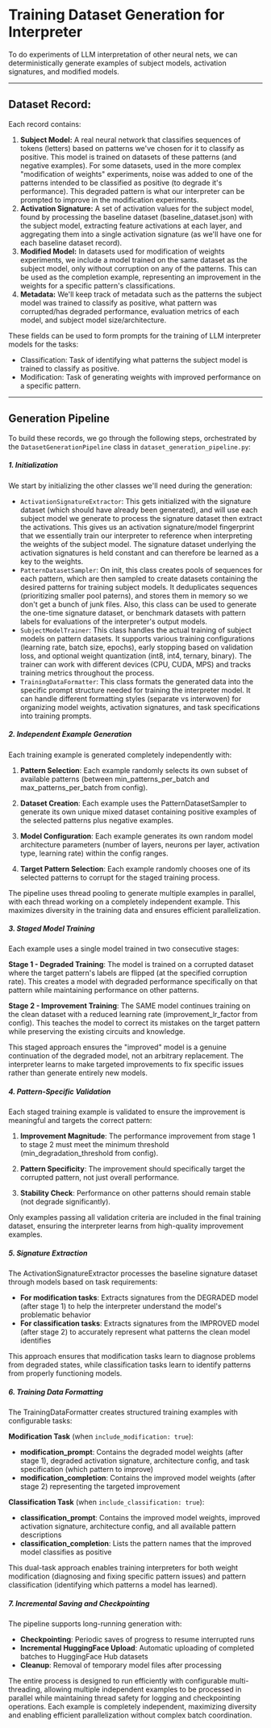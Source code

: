 # Training Dataset Generation for Interpreter

To do experiments of LLM interpretation of other neural nets, we can deterministically generate examples of subject models, activation signatures, and modified models.

---

## Dataset Record:

Each record contains:

1. **Subject Model:** A real neural network that classifies sequences of tokens (letters) based on patterns we've chosen for it to classify as positive. This model is trained on datasets of these patterns (and negative examples). For some datasets, used in the more complex "modification of weights" experiments, noise was added to one of the patterns intended to be classified as positive (to degrade it's performance). This degraded pattern is what our interpreter can be prompted to improve in the modification experiments. 
2. **Activation Signature:** A set of activation values for the subject model, found by processing the baseline dataset (baseline_dataset.json) with the subject model, extracting feature activations at each layer, and aggregating them into a single activation signature (as we'll have one for each baseline dataset record).
3. **Modified Model:** In datasets used for modification of weights experiments, we include a model trained on the same dataset as the subject model, only without corruption on any of the patterns. This can be used as the completion example, representing an improvement in the weights for a specific pattern's classifications.
4. **Metadata:** We'll keep track of metadata such as the patterns the subject model was trained to classify as positive, what pattern was corrupted/has degraded performance, evaluation metrics of each model, and subject model size/architecture.

These fields can be used to form prompts for the training of LLM interpreter models for the tasks:
- Classification: Task of identifying what patterns the subject model is trained to classify as positive.
- Modification: Task of generating weights with improved performance on a specific pattern.

---

## Generation Pipeline

To build these records, we go through the following steps, orchestrated by the `DatasetGenerationPipeline` class in `dataset_generation_pipeline.py`:

##### 1. Initialization

We start by initializing the other classes we'll need during the generation:

- `ActivationSignatureExtractor`: This gets initialized with the signature dataset (which should have already been generated), and will use each subject model we generate to process the signature dataset then extract the activations. This gives us an activation signature/model fingerprint that we essentially train our interpreter to reference when interpreting the weights of the subject model. The signature dataset underlying the activation signatures is held constant and can therefore be learned as a key to the weights. 
- `PatternDatasetSampler`: On init, this class creates pools of sequences for each pattern, which are then sampled to create datasets containing the desired patterns for training subject models. It deduplicates sequences (prioritizing smaller pool paterns), and stores them in memory so we don't get a bunch of junk files. Also, this class can be used to generate the one-time signature dataset, or benchmark datasets with pattern labels for evaluations of the interpreter's output models.
- `SubjectModelTrainer`: This class handles the actual training of subject models on pattern datasets. It supports various training configurations (learning rate, batch size, epochs), early stopping based on validation loss, and optional weight quantization (int8, int4, ternary, binary). The trainer can work with different devices (CPU, CUDA, MPS) and tracks training metrics throughout the process.
- `TrainingDataFormatter`: This class formats the generated data into the specific prompt structure needed for training the interpreter model. It can handle different formatting styles (separate vs interwoven) for organizing model weights, activation signatures, and task specifications into training prompts.

##### 2. Independent Example Generation

Each training example is generated completely independently with:

1. **Pattern Selection**: Each example randomly selects its own subset of available patterns (between min_patterns_per_batch and max_patterns_per_batch from config).

2. **Dataset Creation**: Each example uses the PatternDatasetSampler to generate its own unique mixed dataset containing positive examples of the selected patterns plus negative examples.

3. **Model Configuration**: Each example generates its own random model architecture parameters (number of layers, neurons per layer, activation type, learning rate) within the config ranges.

4. **Target Pattern Selection**: Each example randomly chooses one of its selected patterns to corrupt for the staged training process.

The pipeline uses thread pooling to generate multiple examples in parallel, with each thread working on a completely independent example. This maximizes diversity in the training data and ensures efficient parallelization.

##### 3. Staged Model Training

Each example uses a single model trained in two consecutive stages:

**Stage 1 - Degraded Training**: The model is trained on a corrupted dataset where the target pattern's labels are flipped (at the specified corruption rate). This creates a model with degraded performance specifically on that pattern while maintaining performance on other patterns.

**Stage 2 - Improvement Training**: The SAME model continues training on the clean dataset with a reduced learning rate (improvement_lr_factor from config). This teaches the model to correct its mistakes on the target pattern while preserving the existing circuits and knowledge.

This staged approach ensures the "improved" model is a genuine continuation of the degraded model, not an arbitrary replacement. The interpreter learns to make targeted improvements to fix specific issues rather than generate entirely new models.

##### 4. Pattern-Specific Validation

Each staged training example is validated to ensure the improvement is meaningful and targets the correct pattern:

1. **Improvement Magnitude**: The performance improvement from stage 1 to stage 2 must meet the minimum threshold (min_degradation_threshold from config).

2. **Pattern Specificity**: The improvement should specifically target the corrupted pattern, not just overall performance.

3. **Stability Check**: Performance on other patterns should remain stable (not degrade significantly).

Only examples passing all validation criteria are included in the final training dataset, ensuring the interpreter learns from high-quality improvement examples.

##### 5. Signature Extraction

The ActivationSignatureExtractor processes the baseline signature dataset through models based on task requirements:

- **For modification tasks**: Extracts signatures from the DEGRADED model (after stage 1) to help the interpreter understand the model's problematic behavior
- **For classification tasks**: Extracts signatures from the IMPROVED model (after stage 2) to accurately represent what patterns the clean model identifies

This approach ensures that modification tasks learn to diagnose problems from degraded states, while classification tasks learn to identify patterns from properly functioning models.

##### 6. Training Data Formatting

The TrainingDataFormatter creates structured training examples with configurable tasks:

**Modification Task** (when `include_modification: true`):
- **modification_prompt**: Contains the degraded model weights (after stage 1), degraded activation signature, architecture config, and task specification (which pattern to improve)
- **modification_completion**: Contains the improved model weights (after stage 2) representing the targeted improvement

**Classification Task** (when `include_classification: true`):
- **classification_prompt**: Contains the improved model weights, improved activation signature, architecture config, and all available pattern descriptions
- **classification_completion**: Lists the pattern names that the improved model classifies as positive

This dual-task approach enables training interpreters for both weight modification (diagnosing and fixing specific pattern issues) and pattern classification (identifying which patterns a model has learned).

##### 7. Incremental Saving and Checkpointing

The pipeline supports long-running generation with:
- **Checkpointing**: Periodic saves of progress to resume interrupted runs
- **Incremental HuggingFace Upload**: Automatic uploading of completed batches to HuggingFace Hub datasets
- **Cleanup**: Removal of temporary model files after processing

The entire process is designed to run efficiently with configurable multi-threading, allowing multiple independent examples to be processed in parallel while maintaining thread safety for logging and checkpointing operations. Each example is completely independent, maximizing diversity and enabling efficient parallelization without complex batch coordination.
